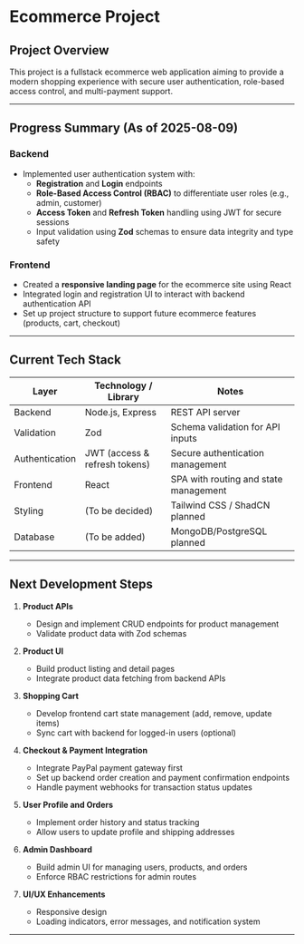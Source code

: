 
# Ecommerce Project

## Project Overview

This project is a fullstack ecommerce web application aiming to provide a modern shopping experience with secure user authentication, role-based access control, and multi-payment support.

---

## Progress Summary (As of 2025-08-09)

### Backend

- Implemented user authentication system with:
  - **Registration** and **Login** endpoints
  - **Role-Based Access Control (RBAC)** to differentiate user roles (e.g., admin, customer)
  - **Access Token** and **Refresh Token** handling using JWT for secure sessions
  - Input validation using **Zod** schemas to ensure data integrity and type safety

### Frontend

- Created a **responsive landing page** for the ecommerce site using React
- Integrated login and registration UI to interact with backend authentication API
- Set up project structure to support future ecommerce features (products, cart, checkout)

---

## Current Tech Stack

| Layer      | Technology / Library       | Notes                               |
|------------|---------------------------|-----------------------------------|
| Backend    | Node.js, Express           | REST API server                   |
| Validation | Zod                       | Schema validation for API inputs |
| Authentication | JWT (access & refresh tokens) | Secure authentication management |
| Frontend   | React                     | SPA with routing and state management |
| Styling    | (To be decided)           | Tailwind CSS / ShadCN planned    |
| Database   | (To be added)             | MongoDB/PostgreSQL planned        |

---

## Next Development Steps

1. **Product APIs**
   - Design and implement CRUD endpoints for product management
   - Validate product data with Zod schemas

2. **Product UI**
   - Build product listing and detail pages
   - Integrate product data fetching from backend APIs

3. **Shopping Cart**
   - Develop frontend cart state management (add, remove, update items)
   - Sync cart with backend for logged-in users (optional)

4. **Checkout & Payment Integration**
   - Integrate PayPal payment gateway first
   - Set up backend order creation and payment confirmation endpoints
   - Handle payment webhooks for transaction status updates

5. **User Profile and Orders**
   - Implement order history and status tracking
   - Allow users to update profile and shipping addresses

6. **Admin Dashboard**
   - Build admin UI for managing users, products, and orders
   - Enforce RBAC restrictions for admin routes

7. **UI/UX Enhancements**
   - Responsive design
   - Loading indicators, error messages, and notification system

---
